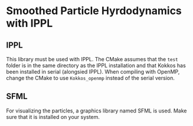 # Smoothed Particle Hyrdodynamics with IPPL
## IPPL
This library must be used with IPPL. The CMake assumes that the ```test``` folder is in the same directory as the IPPL installation 
and that Kokkos has been installed in serial (alongsied IPPL). When compiling with OpenMP, change the CMake to use ``Kokkos_openmp`` instead of the serial version.
## SFML
For visualizing the particles, a graphics library named SFML is used. Make sure that it is installed on your system.
